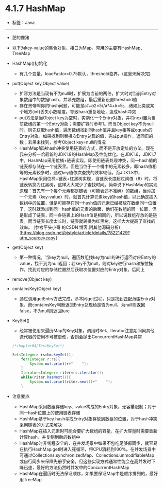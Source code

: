 # 4.1.7 HashMap

- 标签：Java

---

- 肥的像猪
- 以下为key-value的集合对象，接口为Map，常用的主要有HashMap、TreeMap
- HashMap()初始化
	- 有几个变量，loadFactor=0.75默认，threshold临界。(这里未解决完)
- put(Object key,Object value)
	- 扩容方法是当现有不为null时，扩展为当前的两倍，扩大时对当前Entry对象数组中的数据hash，并填充数组，最后重新设置threshold值
	- 存在景帝啊你的hash问题，可能是a*1+b*2=5//a*4+b=5;....诸如此类或某个地方(int)丢失小数精度，导致hash重复地址，造成hash冲突
	- put方法是当Object key为空时，实例化一个Entry对象，并将next置为当前数组的第一个Entry对象；需要扩容时参考1。而当Object key不为null时，则先获取hash值，遍历数组找到同hash值并且key相等或equals的Entry对象。如果找到则替换次Entry兑现的值，完成put操作，返回旧的数；若果未找到，参考Object key=null的情况
	- HashMap解决hash冲突使用链表的方式，而不是开放定址的方法。现在我来分析一哈最新的JDK1.8的HashMap及性能优化。在JDK1.6，JDK1.7中，HashMap采用位桶+链表实现，即使用链表处理冲突，同一hash值的链表都存储在一个链表里。但是当位于一个桶中的元素较多，即hash值相等的元素较多时，通过key值依次查找的效率较低。而JDK1.8中，HashMap采用位桶+链表+红黑树实现，当链表长度超过阈值（8）时，将链表转换为红黑树，这样大大减少了查找时间。简单说下HashMap的实现原理：首先有一个每个元素都是链表（可能表述不准确）的数组，当添加一个元素（key-value）时，就首先计算元素key的hash值，以此确定插入数组中的位置，但是可能存在同一hash值的元素已经被放在数组同一位置了，这时就添加到同一hash值的元素的后面，他们在数组的同一位置，但是形成了链表，同一各链表上的Hash值是相同的，所以说数组存放的是链表。而当链表长度太长时，链表就转换为红黑树，这样大大提高了查找的效率。 (参考平头小哥 的CSDN 博客,附其他源码分析)[https://blog.csdn.net/bjstyle/article/details/78221429?utm_source=copy] 
- get(Object key)
	- 第一种情况，当key为null，遍历数组找key为null的进行返回对应Entry的value，找不到为null返回；若key不为null，则对key进行hash和按位操作，找到对应的存储位置然后获取次位置对应的Entry对象，后同上
- remove(Object key)
- containsKey(Object key)
	- 通过调用getEntry方法完成，基本同get过程，只是找到匹配范围Entry对象，而containsKey判断返回Entry兑现给是否为null，为null则返回false，不为null则返回ture
- KeySet()
	- 经常被使用来遍历Map的Key对象，调用时Set<T>、Iterator<T>注意期间同其他迭代器的使用不可被更改，否则会抛出ConcurrentHashMap异常
	```java
	/*chapter04/TestKeySet*/

	Set<Integer> rs=hm.keySet();
        for(Integer r:rs){
            System.out.print(r+"    ");
        }
        Iterator<Integer> riter=rs.iterator();
        while(riter.hasNext()){
            System.out.print(riter.next()+"    ");
        }
	```


- 注意要点:
	- HashMap采用数组存储key、value构成的Entry对象，无容量限制；对于同一hash位置上的使用链表存储
	- HashMap基于key hash寻找Entry对象存放到数组的位置，对于hash冲突采用链表的方式来解决
	- HashMap在插入元素时可能会要扩大数组的容量，在扩大容量时需要重新计算hash，并复制到新的数组中
	- HashMap时非线程安全的，在并发场景中如果不包吃足够䣌同步，就容易在执行HashMap.get时进入死循环，将CPU消耗到100%。在并发场景中可通过Collections.synchronizedMap、Collections.unmodifiableMap或自行同步来保障先册亨安全，但这些实现方式通常性能会在高并发时下降迅速，最好的方法仍然时并发中的ConcurrentHashMap
	- HashMap在遍历时无法保证顺序，如果要保证Map中是顺序排列的，最好用TreeMap